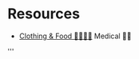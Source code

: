 # Resources

- [Clothing & Food 👕👖🥘🥗](/mcr.homeless/clothingandfood.md)
Medical 🥼💉














'''
